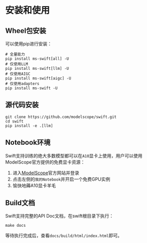 # 安装和使用

## Wheel包安装

可以使用pip进行安装：

```shell
# 全量能力
pip install ms-swift[all] -U
# 仅使用LLM
pip install ms-swift[llm] -U
# 仅使用AIGC
pip install ms-swift[aigc] -U
# 仅使用adapters
pip install ms-swift -U
```

## 源代码安装

```shell
git clone https://github.com/modelscope/swift.git
cd swift
pip install -e .[llm]
```

## Notebook环境

Swift支持训练的绝大多数模型都可以在`A10`显卡上使用，用户可以使用ModelScope官方提供的免费显卡资源：

1. 进入[ModelScope](https://www.modelscope.cn)官方网站并登录
2. 点击左侧的`我的Notebook`并开启一个免费GPU实例
3. 愉快地薅A10显卡羊毛

## Build文档

Swift支持完整的API Doc文档，在swift根目录下执行：

```shell
make docs
```

等待执行完成后，查看`docs/build/html/index.html`即可。

